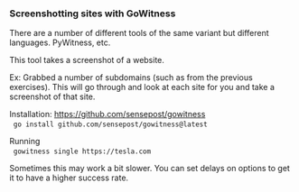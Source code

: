 ### Screenshotting sites with GoWitness

There are a number of different tools of the same variant but different languages.  PyWitness, etc.

This tool takes a screenshot of a website.

Ex: Grabbed a number of subdomains (such as from the previous exercises).  This will go through and look at each site for you and take a screenshot of that site.

Installation:  https://github.com/sensepost/gowitness  
&ensp;`go install github.com/sensepost/gowitness@latest`  

Running  
&ensp;`gowitness single https://tesla.com`  

Sometimes this may work a bit slower.  You can set delays on options to get it to have a higher success rate.  